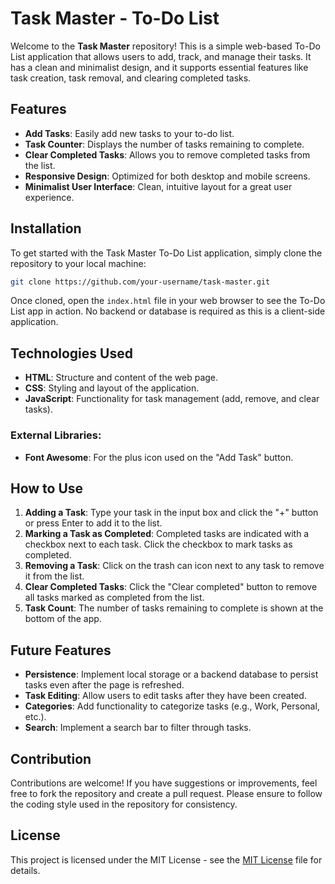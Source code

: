# Task Master - To-Do List

Welcome to the **Task Master** repository! This is a simple web-based To-Do List application that allows users to add, track, and manage their tasks. It has a clean and minimalist design, and it supports essential features like task creation, task removal, and clearing completed tasks.

## Features

- **Add Tasks**: Easily add new tasks to your to-do list.
- **Task Counter**: Displays the number of tasks remaining to complete.
- **Clear Completed Tasks**: Allows you to remove completed tasks from the list.
- **Responsive Design**: Optimized for both desktop and mobile screens.
- **Minimalist User Interface**: Clean, intuitive layout for a great user experience.

## Installation

To get started with the Task Master To-Do List application, simply clone the repository to your local machine:

```bash
git clone https://github.com/your-username/task-master.git
```
Once cloned, open the `index.html` file in your web browser to see the To-Do List app in action. No backend or database is required as this is a client-side application.

## Technologies Used
- **HTML**: Structure and content of the web page.
- **CSS**: Styling and layout of the application.
- **JavaScript**: Functionality for task management (add, remove, and clear tasks).

### External Libraries:
- **Font Awesome**: For the plus icon used on the "Add Task" button.

## How to Use
1. **Adding a Task**: Type your task in the input box and click the "+" button or press Enter to add it to the list.
2. **Marking a Task as Completed**: Completed tasks are indicated with a checkbox next to each task. Click the checkbox to mark tasks as completed.
3. **Removing a Task**: Click on the trash can icon next to any task to remove it from the list.
4. **Clear Completed Tasks**: Click the "Clear completed" button to remove all tasks marked as completed from the list.
5. **Task Count**: The number of tasks remaining to complete is shown at the bottom of the app.

## Future Features
- **Persistence**: Implement local storage or a backend database to persist tasks even after the page is refreshed.
- **Task Editing**: Allow users to edit tasks after they have been created.
- **Categories**: Add functionality to categorize tasks (e.g., Work, Personal, etc.).
- **Search**: Implement a search bar to filter through tasks.
  
## Contribution
Contributions are welcome! If you have suggestions or improvements, feel free to fork the repository and create a pull request. Please ensure to follow the coding style used in the repository for consistency.

## License
This project is licensed under the MIT License - see the [MIT License](LICENSE) file for details.
